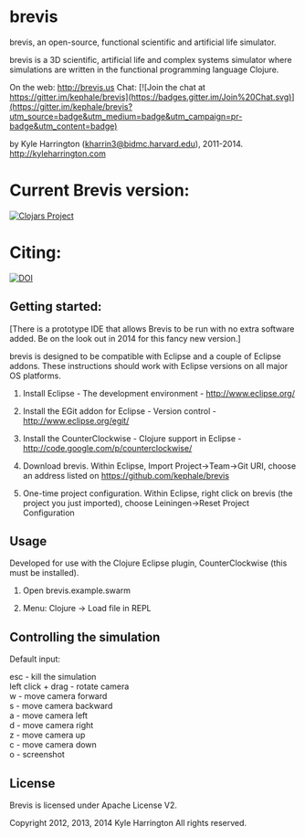 # brevis

brevis, an open-source, functional scientific and artificial life simulator.

brevis is a 3D scientific, artificial life and complex systems simulator where simulations are written in the functional programming language Clojure. 
	
On the web:   http://brevis.us
Chat: [![Join the chat at https://gitter.im/kephale/brevis](https://badges.gitter.im/Join%20Chat.svg)](https://gitter.im/kephale/brevis?utm_source=badge&utm_medium=badge&utm_campaign=pr-badge&utm_content=badge)
  
by Kyle Harrington (kharrin3@bidmc.harvard.edu), 2011-2014.
   http://kyleharrington.com
   
# Current Brevis version:

[![Clojars Project](http://clojars.org/brevis/latest-version.svg)](http://clojars.org/brevis)
      
# Citing:

[![DOI](https://zenodo.org/badge/7870653.svg)](https://zenodo.org/badge/latestdoi/7870653)

## Getting started:

[There is a prototype IDE that allows Brevis to be run with no extra software added. Be on the look out in 2014 for this fancy new version.]

brevis is designed to be compatible with Eclipse and a couple of Eclipse addons. These instructions should work with Eclipse versions on all major OS platforms.

1. Install Eclipse - The development environment - http://www.eclipse.org/ 

2. Install the EGit addon for Eclipse - Version control -  http://www.eclipse.org/egit/

3. Install the CounterClockwise - Clojure support in Eclipse - http://code.google.com/p/counterclockwise/

4. Download brevis. Within Eclipse, Import Project->Team->Git URI, choose an address listed on https://github.com/kephale/brevis

5. One-time project configuration. Within Eclipse, right click on brevis (the project you just imported), choose Leiningen->Reset Project Configuration

## Usage

Developed for use with the Clojure Eclipse plugin, CounterClockwise (this must be installed).

1. Open brevis.example.swarm

2. Menu: Clojure -> Load file in REPL

## Controlling the simulation

Default input:

esc - kill the simulation  
left click + drag - rotate camera  
w - move camera forward  
s - move camera backward  
a - move camera left  
d - move camera right  
z - move camera up  
c - move camera down  
o - screenshot  

## License

Brevis is licensed under Apache License V2.                                                                                          
                                                                                                                                                                                     
Copyright 2012, 2013, 2014 Kyle Harrington
All rights reserved.
